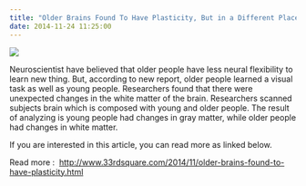 ```yaml
---
title: "Older Brains Found To Have Plasticity, But in a Different Place"
date: 2014-11-24 11:25:00
---
```


![](http://bspl.korea.ac.kr/image/photo/general/White%20Matter%20and%20Grey%20Matter.jpg)

Neuroscientist have believed that older people have less neural flexibility to learn new thing. But, according to new report, older people learned a visual task as well as young people. Researchers found that there were unexpected changes in the white matter of the brain. Researchers scanned subjects brain which is composed with young and older people. The result of analyzing is young people had changes in gray matter, while older people had changes in white matter. 

If you are interested in this article, you can read more as linked below.

Read more : 
<http://www.33rdsquare.com/2014/11/older-brains-found-to-have-plasticity.html>

